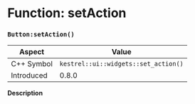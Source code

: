 
# Function: setAction
### `Button:setAction()`

| Aspect | Value |
| --- | --- |
| C++ Symbol | `kestrel::ui::widgets::set_action()` |
| Introduced | 0.8.0 |

**Description**



